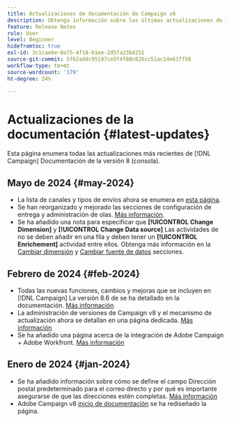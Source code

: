 ```yaml
---
title: Actualizaciones de documentación de Campaign v8
description: Obtenga información sobre las últimas actualizaciones de la documentación de Campaign v8
feature: Release Notes
role: User
level: Beginner
hidefromtoc: true
exl-id: 3c1cae6e-0a75-4f18-b1ee-2d5fa23b4251
source-git-commit: 5f62addc95197ce5f4f80c026cc51ac14e61ff58
workflow-type: tm+mt
source-wordcount: '179'
ht-degree: 24%

---
```


# Actualizaciones de la documentación {#latest-updates}

Esta página enumera todas las actualizaciones más recientes de [!DNL Campaign] Documentación de la versión 8 (consola).


## Mayo de 2024 {#may-2024}

* La lista de canales y tipos de envíos ahora se enumera en [esta página](create-message.md).
* Se han reorganizado y mejorado las secciones de configuración de entrega y administración de olas. [Más información](../send/configure-and-send.md).
* Se ha añadido una nota para especificar que **[!UICONTROL Change Dimension]** y **[!UICONTROL Change Data source]** Las actividades de no se deben añadir en una fila y deben tener un **[!UICONTROL Enrichement]** actividad entre ellos. Obtenga más información en la [Cambiar dimensión](../../automation/workflow/change-dimension.md) y [Cambiar fuente de datos](../../automation/workflow/change-data-source.md) secciones.

## Febrero de 2024 {#feb-2024}

* Todas las nuevas funciones, cambios y mejoras que se incluyen en [!DNL Campaign] La versión 8.6 de se ha detallado en la documentación. [Más información](release-notes.md)
* La administración de versiones de Campaign v8 y el mecanismo de actualización ahora se detallan en una página dedicada. [Más información](upgrades.md)
* Se ha añadido una página acerca de la integración de Adobe Campaign + Adobe Workfront. [Más información](../connect/ac-workfront.md)

## Enero de 2024 {#jan-2024}

* Se ha añadido información sobre cómo se define el campo Dirección postal predeterminado para el correo directo y por qué es importante asegurarse de que las direcciones estén completas. [Más información](../send/direct-mail.md)
* Adobe Campaign v8 [inicio de documentación](../campaign-home.md) se ha rediseñado la página.
